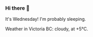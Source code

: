 ### Hi there :wave:

It's Wednesday! I'm probably sleeping.

Weather in Victoria BC: cloudy, at +5°C.
